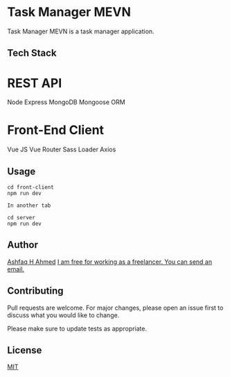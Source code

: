 # Task Manager MEVN

Task Manager MEVN is a task manager application.

## Tech Stack

REST API
=========
Node
Express
MongoDB
Mongoose ORM


Front-End Client
=================
Vue JS
Vue Router
Sass Loader
Axios



## Usage

```
cd front-client
npm run dev

In another tab

cd server
npm run dev

```


## Author

[Ashfaq H Ahmed](https://github.com/ashfaqshuvo007)
[I am free for working as a freelancer. You can send an email.](https://github.com/ashfaqshuvo007)


## Contributing
Pull requests are welcome. For major changes, please open an issue first to discuss what you would like to change.

Please make sure to update tests as appropriate.

## License
[MIT](https://choosealicense.com/licenses/mit/)